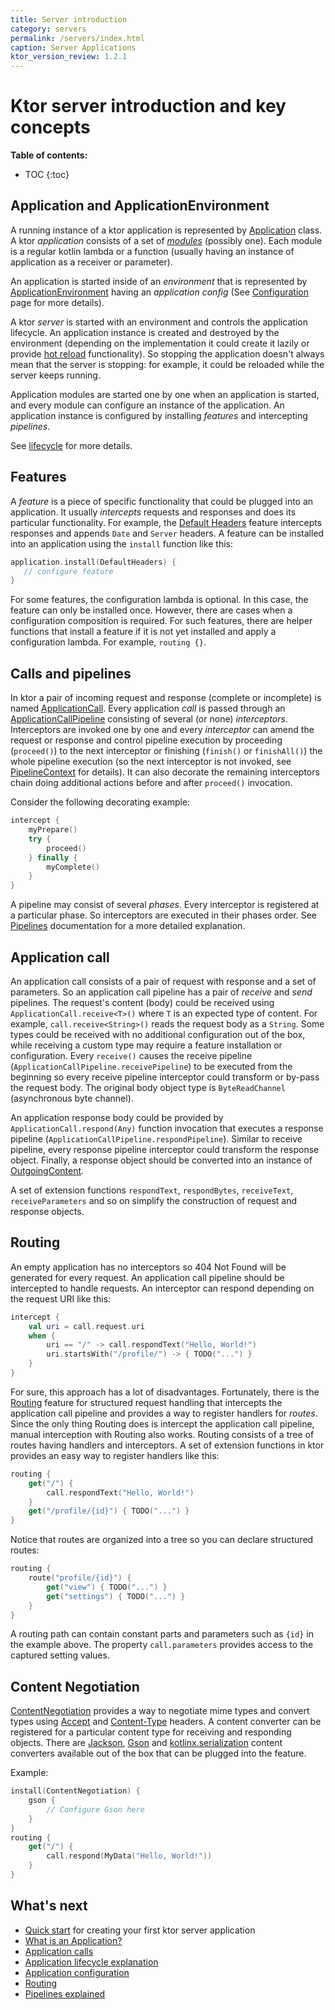 ```yaml
---
title: Server introduction
category: servers
permalink: /servers/index.html
caption: Server Applications
ktor_version_review: 1.2.1
---
```


# Ktor server introduction and key concepts

**Table of contents:**

* TOC
{:toc}

## Application and ApplicationEnvironment

A running instance of a ktor application is represented by
[Application](https://api.ktor.io/latest/io.ktor.application/-application/index.html) class.
A ktor _application_ consists of a set of [_modules_](/servers/application.html#modules) (possibly one).
Each module is a regular kotlin lambda or a function
(usually having an instance of application as a receiver or parameter).

An application is started inside of an _environment_ that is represented by
[ApplicationEnvironment](https://api.ktor.io/latest/io.ktor.application/-application-environment/index.html)
having an _application config_
 (See [Configuration](/servers/configuration.html) page for more details).

A ktor _server_ is started with an environment and controls the application lifecycle. An application instance is created
and destroyed by the environment (depending on the implementation it could create it lazily
or provide [hot reload](/servers/autoreload.html) functionality).
So stopping the application doesn't always mean that the server is stopping:
 for example, it could be reloaded while the server keeps running.

Application modules are started one by one when an application is started, and every module can configure an instance
of the application. An application instance is configured by installing _features_ and intercepting _pipelines_.

See [lifecycle](/servers/lifecycle.html) for more details.

## Features

A _feature_ is a piece of specific functionality that could be plugged into an application. It usually _intercepts_
requests and responses and does its particular functionality.
For example, the [Default Headers](/servers/features/default-headers.html) feature intercepts responses
and appends `Date` and `Server` headers. A feature can be installed into an application using the `install` function
like this:

```kotlin
application.install(DefaultHeaders) {
   // configure feature
}
```

For some features, the configuration lambda is optional. In this case, the feature can only be installed once. However,
there are cases when a configuration composition is required. For such features, there are helper functions
that install a feature if it is not yet installed and apply a configuration lambda. For example, `routing {}`.

## Calls and pipelines

In ktor a pair of incoming request and response (complete or incomplete)
is named [ApplicationCall](/servers/calls.html).
Every application _call_ is passed through an [ApplicationCallPipeline](https://api.ktor.io/latest/io.ktor.application/-application-call-pipeline/index.html)
consisting of several (or none) _interceptors_. Interceptors are invoked one by one and every _interceptor_
can amend the request or response and control pipeline execution by proceeding (`proceed()`) to the next interceptor
or finishing (`finish()` or `finishAll()`) the whole pipeline execution
(so the next interceptor is not invoked,
see [PipelineContext](https://api.ktor.io/latest/io.ktor.util.pipeline/-pipeline-context/index.html) for details).
It can also decorate the remaining interceptors chain doing additional actions before and after `proceed()` invocation.

Consider the following decorating example:

```kotlin
intercept {
    myPrepare()
    try {
        proceed()
    } finally {
        myComplete()
    }
}
```

A pipeline may consist of several _phases_. Every interceptor is registered at a particular phase.
So interceptors are executed in their phases order. See [Pipelines](/advanced/pipeline) documentation
for a more detailed explanation.

## Application call

An application call consists of a pair of request with response and a set of parameters.
So an application call pipeline has a pair of _receive_ and _send_ pipelines. The request's content (body)
 could be received using `ApplicationCall.receive<T>()` where `T` is an expected type of content.
 For example, `call.receive<String>()` reads the request body as a `String`. Some types could be received with no
 additional configuration
 out of the box, while receiving a custom type may require a feature installation or configuration.
 Every `receive()` causes the receive pipeline (`ApplicationCallPipeline.receivePipeline`)
 to be executed from the beginning so every receive pipeline interceptor could transform or by-pass the request body.
 The original body object type is `ByteReadChannel` (asynchronous byte channel).

An application response body could be provided by `ApplicationCall.respond(Any)` function invocation that
executes a response pipeline (`ApplicationCallPipeline.respondPipeline`). Similar to receive pipeline,
every response pipeline interceptor could transform the response object. Finally, a response object should be
converted into an instance of
[OutgoingContent](https://api.ktor.io/latest/io.ktor.http.content/-outgoing-content/index.html).

A set of extension functions `respondText`, `respondBytes`, `receiveText`, `receiveParameters` and so on simplify the construction of request and response objects.

## Routing

An empty application has no interceptors so 404 Not Found will be generated for every request.
 An application call pipeline should be intercepted to handle requests. An interceptor can respond depending on
the request URI like this:

```kotlin
intercept {
    val uri = call.request.uri
    when {
        uri == "/" -> call.respondText("Hello, World!")
        uri.startsWith("/profile/") -> { TODO("...") }
    }
}
```

For sure, this approach has a lot of disadvantages.
Fortunately, there is the [Routing](/servers/features/routing.html) feature for structured request
handling that intercepts the application call pipeline and provides a way to register handlers for _routes_.
Since the only thing Routing does is intercept the application call pipeline, manual interception with Routing also works.
Routing consists of a tree of routes having handlers and interceptors. A set of extension functions in ktor
provides an easy way to register handlers like this:

```kotlin
routing {
    get("/") {
        call.respondText("Hello, World!")
    }
    get("/profile/{id}") { TODO("...") }
}
```

Notice that routes are organized into a tree so you can declare structured routes:

```kotlin
routing {
    route("profile/{id}") {
        get("view") { TODO("...") }
        get("settings") { TODO("...") }
    }
}
```

A routing path can contain constant parts and parameters such as `{id}` in the example above.
The property `call.parameters` provides access to the captured setting values.

## Content Negotiation

[ContentNegotiation](/servers/features/content-negotiation.html) provides a way to negotiate
mime types and convert types using [Accept](https://developer.mozilla.org/en-US/docs/Web/HTTP/Headers/Accept)
 and [Content-Type](https://developer.mozilla.org/en-US/docs/Web/HTTP/Headers/Content-Type) headers.
A content converter can be registered for a particular content type for receiving and responding objects.
There are [Jackson](/servers/features/content-negotiation/jackson.html),
 [Gson](/servers/features/content-negotiation/gson.html) and [kotlinx.serialization](https://ktor.io/servers/features/content-negotiation/serialization-converter.html)
 content converters available out of the box that can be plugged into the feature.

Example:

```kotlin
install(ContentNegotiation) {
    gson {
        // Configure Gson here
    }
}
routing {
    get("/") {
        call.respond(MyData("Hello, World!"))
    }
}
```

## What's next

- [Quick start](/quickstart/index.html) for creating your first ktor server application
- [What is an Application?](/servers/application.html)
- [Application calls](/servers/calls.html)
- [Application lifecycle explanation](/servers/lifecycle.html)
- [Application configuration](/servers/configuration.html)
- [Routing](/servers/features/routing.html)
- [Pipelines explained](/advanced/pipeline)

